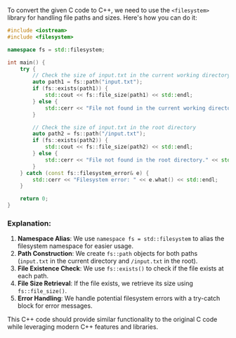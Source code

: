  To convert the given C code to C++, we need to use the `<filesystem>` library for handling file paths and sizes. Here's how you can do it:

```cpp
#include <iostream>
#include <filesystem>

namespace fs = std::filesystem;

int main() {
    try {
        // Check the size of input.txt in the current working directory
        auto path1 = fs::path("input.txt");
        if (fs::exists(path1)) {
            std::cout << fs::file_size(path1) << std::endl;
        } else {
            std::cerr << "File not found in the current working directory." << std::endl;
        }

        // Check the size of input.txt in the root directory
        auto path2 = fs::path("/input.txt");
        if (fs::exists(path2)) {
            std::cout << fs::file_size(path2) << std::endl;
        } else {
            std::cerr << "File not found in the root directory." << std::endl;
        }
    } catch (const fs::filesystem_error& e) {
        std::cerr << "Filesystem error: " << e.what() << std::endl;
    }

    return 0;
}
```

### Explanation:
1. **Namespace Alias**: We use `namespace fs = std::filesystem` to alias the filesystem namespace for easier usage.
2. **Path Construction**: We create `fs::path` objects for both paths (`input.txt` in the current directory and `/input.txt` in the root).
3. **File Existence Check**: We use `fs::exists()` to check if the file exists at each path.
4. **File Size Retrieval**: If the file exists, we retrieve its size using `fs::file_size()`.
5. **Error Handling**: We handle potential filesystem errors with a try-catch block for error messages.

This C++ code should provide similar functionality to the original C code while leveraging modern C++ features and libraries.
